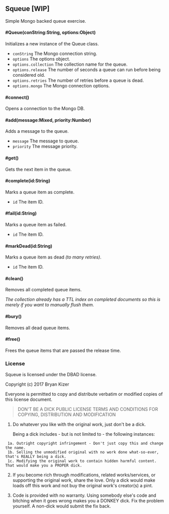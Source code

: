 ## Squeue [WIP]

Simple Mongo backed queue exercise.

#### #Queue(conString:String, options:Object)
Initializes a new instance of the Queue class.
* ```conString``` The Mongo connection string.
* ```options``` The options object.
* ```options.collection``` The collection name for the queue.
* ```options.release``` The number of seconds a queue can run before being considered old.
* ```options.retries``` The number of retries before a queue is dead.
* ```options.mongo``` The Mongo connection options.

#### #connect()
Opens a connection to the Mongo DB.

#### #add(message:Mixed, priority:Number)
Adds a message to the queue.
* ```message``` The message to queue.
* ```priority``` The message priority.

#### #get()
Gets the next item in the queue.

#### #complete(id:String)
Marks a queue item as complete.
* ```id``` The item ID.

#### #fail(id:String)
Marks a queue item as failed.
* ```id``` The item ID.

#### #markDead(id:String)
Marks a queue item as dead _(to many retries)_.
* ```id``` The item ID.

#### #clean()
Removes all completed queue items.

_The collection already has a TTL index on completed documents so this is merely if you want to manually flush them._

#### #bury()
Removes all dead queue items.

#### #free()
Frees the queue items that are passed the release time.

### License

  Squeue is licensed under the DBAD license.

  Copyright (c) 2017 Bryan Kizer

   Everyone is permitted to copy and distribute verbatim or modified
   copies of this license document.

  > DON'T BE A DICK PUBLIC LICENSE
  > TERMS AND CONDITIONS FOR COPYING, DISTRIBUTION AND MODIFICATION

   1. Do whatever you like with the original work, just don't be a dick.

       Being a dick includes - but is not limited to - the following instances:

     1a. Outright copyright infringement - Don't just copy this and change the name.  
     1b. Selling the unmodified original with no work done what-so-ever, that's REALLY being a dick.  
     1c. Modifying the original work to contain hidden harmful content. That would make you a PROPER dick.  

   2. If you become rich through modifications, related works/services, or supporting the original work,
   share the love. Only a dick would make loads off this work and not buy the original work's
   creator(s) a pint.

   3. Code is provided with no warranty. Using somebody else's code and bitching when it goes wrong makes
   you a DONKEY dick. Fix the problem yourself. A non-dick would submit the fix back.
